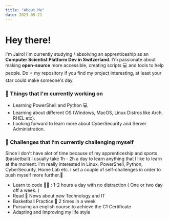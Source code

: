 ```yaml
---
title: "About Me"
date: 2023-05-21
---
```


<!--Introduction -->
# Hey there!
I'm Jairo! I'm currently studying / absolving an apprenticeship as an **Computer Scientist Platform Dev in Switzerland**. I'm passionate about making **open-source** more accessible, creating scripts 💻 and tools to help people. Do ⭐  my repository if you find my project interesting, at least your star could make someone's day.

### 💼 Things that I'm currently working on
* Learning PowerShell and Python 💻
* Learning about different OS (Windows, MacOS, Linux Distros like Arch, RHEL etc).
* Looking forward to learn more about CyberSecurity and Server Administration.

### 🌱 Challenges that I’m currently challenging myself
Since I don't have alot of time because of my apprenticeship and sports (basketball) I usually take 1h - 2h a day to learn anything that I like to learn at the moment. I'm really interested in Linux, PowerShell, Python, CyberSecurity, Home Lab etc. I set a couple of self-challenges in order to push myself more further.🏃

* Learn to code 👨‍💻 : 1-2 hours a day with no distraction ( One or two day off a week. ) 
* Read 📰 News about new Technology and IT
* Basketball Practice 🏀 2 times in a week
* Pursuing an english course to achieve the C1 Certificate
* Adapting and Improving my life style
</div>